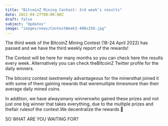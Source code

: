 ```yaml
---
title: "BitcoinZ Mining Contest: 3rd week’s results"
date: 2022-04-27T00:00:00Z
draft: false
subject: "Updates"
image: "images/news/ContestWeek3-400x250.jpg"
---
```


The third week of the BitcoinZ Mining Contest (18-24 April 2022) has passed and we have the third weekly report of the rewards!

The Contest will be here for many months so you can check here the results every week. Alternatively you can check theBitcoinZ Twitter profile for the daily winners.

The bitcoinz contest isextremely advantageous for the minersthat joined it with some of them gaining rewards that weremultiple timesmore than their average daily mined coins.

In addition, we have alwaysmany winnerswho gained these prizes and not just one big winner that takes everything, due to the multiple prizes and thefair rulesof the contest.We decentralize the rewards 🙂

SO WHAT ARE YOU WAITING FOR?
